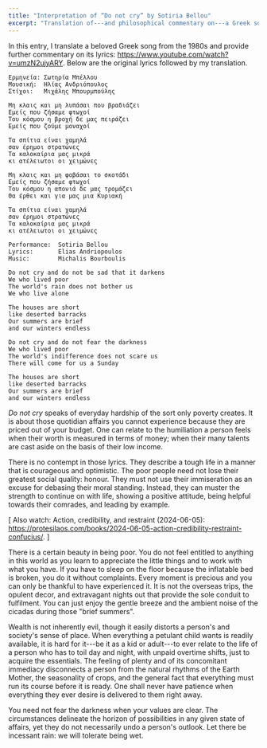 ```yaml
---
title: "Interpretation of “Do not cry” by Sotiria Bellou"
excerpt: "Translation of---and philosophical commentary on---a Greek song whose translated title is 'Do not cry'."
---
```


In this entry, I translate a beloved Greek song from the 1980s and
provide further commentary on its lyrics:
<https://www.youtube.com/watch?v=umzN2ujyARY>. Below are the original
lyrics followed by my translation.

```
Ερμηνεία: Σωτηρία Μπέλλου
Μουσική:  Ηλίας Ανδριόπουλος
Στίχοι:   Μιχάλης Μπουρμπούλης

Μη κλαις και μη λυπάσαι που βραδιάζει
Εμείς που ζήσαμε φτωχοί
Του κόσμου η βροχή δε μας πειράζει
Εμείς που ζούμε μοναχοί

Τα σπίτια είναι χαμηλά
σαν έρημοι στρατώνες
Τα καλοκαίρια μας μικρά
κι ατέλειωτοι οι χειμώνες

Μη κλαις και μη φοβάσαι το σκοτάδι
Εμείς που ζήσαμε φτωχοί
Του κόσμου η απονιά δε μας τρομάζει
Θα έρθει και για μας μια Κυριακή

Τα σπίτια είναι χαμηλά
σαν έρημοι στρατώνες
Τα καλοκαίρια μας μικρά
κι ατέλειωτοι οι χειμώνες
```

```
Performance:  Sotiria Bellou
Lyrics:       Elias Andriopoulos
Music:        Michalis Bourboulis

Do not cry and do not be sad that it darkens
We who lived poor
The world's rain does not bother us
We who live alone

The houses are short
like deserted barracks
Our summers are brief
and our winters endless

Do not cry and do not fear the darkness
We who lived poor
The world's indifference does not scare us
There will come for us a Sunday

The houses are short
like deserted barracks
Our summers are brief
and our winters endless
```

_Do not cry_ speaks of everyday hardship of the sort only poverty
creates. It is about those quotidian affairs you cannot experience
because they are priced out of your budget. One can relate to the
humiliation a person feels when their worth is measured in terms of
money; when their many talents are cast aside on the basis of their
low income.

There is no contempt in those lyrics. They describe a tough life in a
manner that is courageous and optimistic. The poor people need not
lose their greatest social quality: honour. They must not use their
immiseration as an excuse for debasing their moral standing. Instead,
they can muster the strength to continue on with life, showing a
positive attitude, being helpful towards their comrades, and leading
by example.

[ Also watch: Action, credibility, and restraint (2024-06-05):
  <https://protesilaos.com/books/2024-06-05-action-credibility-restraint-confucius/>. ]

There is a certain beauty in being poor. You do not feel entitled to
anything in this world as you learn to appreciate the little things
and to work with what you have. If you have to sleep on the floor
because the inflatable bed is broken, you do it without complaints.
Every moment is precious and you can only be thankful to have
experienced it. It is not the overseas trips, the opulent decor, and
extravagant nights out that provide the sole conduit to fulfilment.
You can just enjoy the gentle breeze and the ambient noise of the
cicadas during those "brief summers".

Wealth is not inherently evil, though it easily distorts a person's
and society's sense of place. When everything a petulant child wants
is readily available, it is hard for it---be it as a kid or adult---to
ever relate to the life of a person who has to toil day and night,
with unpaid overtime shifts, just to acquire the essentials. The
feeling of plenty and of its concomitant immediacy disconnects a
person from the natural rhythms of the Earth Mother, the seasonality
of crops, and the general fact that everything must run its course
before it is ready. One shall never have patience when everything they
ever desire is delivered to them right away.

You need not fear the darkness when your values are clear. The
circumstances delineate the horizon of possibilities in any given
state of affairs, yet they do not necessarily undo a person's outlook.
Let there be incessant rain: we will tolerate being wet.
